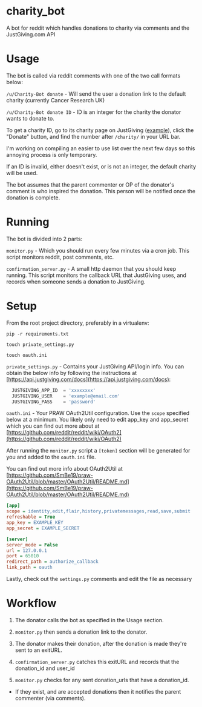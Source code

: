 # charity_bot
A bot for reddit which handles donations to charity via comments and the JustGiving.com API

# Usage
The bot is called via reddit comments with one of the two call formats below:

`/u/Charity-Bot donate` - Will send the user a donation link to the default charity (currently Cancer Research UK)

`/u/Charity-Bot donate ID` - ID is an integer for the charity the donator wants to donate to. 

To get a charity ID, go to its charity page on JustGiving ([example](https://www.justgiving.com/rmcc/)), click the "Donate" button, and find the number after `/charity/` in your URL bar.

I'm working on compiling an easier to use list over the next few days so this annoying process is only temporary.

If an ID is invalid, either doesn't exist, or is not an integer, the default charity will be used.

The bot assumes that the parent commenter or OP of the donator's comment is who inspired the donation. This person will be notified once the donation is complete.

# Running
The bot is divided into 2 parts:

`monitor.py` - Which you should run every few minutes via a cron job. This script monitors reddit, post comments, etc.

`confirmation_server.py` - A small http daemon that you should keep running. This script monitors the callback URL that JustGiving uses, and records when someone sends a donation to JustGiving.

# Setup

From the root project directory, preferably in a virtualenv:

`pip -r requirements.txt`

`touch private_settings.py`

`touch oauth.ini`

`private_settings.py` - Contains your JustGiving API/login info. You can obtain the below info by following the instructions at [https://api.justgiving.com/docs](https://api.justgiving.com/docs):

``` python
  JUSTGIVING_APP_ID  = 'xxxxxxxx'
  JUSTGIVING_USER    = 'example@email.com'
  JUSTGIVING_PASS    = 'password'
```

`oauth.ini` - Your PRAW OAuth2Util configuration. 
Use the `scope` specified below at a minimum. You likely only need to edit app_key and app_secret which you can find out more about at [https://github.com/reddit/reddit/wiki/OAuth2](https://github.com/reddit/reddit/wiki/OAuth2)

After running the `monitor.py` script a `[token]` section will be generated for you and added to the `oauth.ini` file.

You can find out more info about OAuth2Util at [https://github.com/SmBe19/praw-OAuth2Util/blob/master/OAuth2Util/README.md](https://github.com/SmBe19/praw-OAuth2Util/blob/master/OAuth2Util/README.md)


``` ini
[app]
scope = identity,edit,flair,history,privatemessages,read,save,submit
refreshable = True
app_key = EXAMPLE_KEY
app_secret = EXAMPLE_SECRET

[server]
server_mode = False
url = 127.0.0.1
port = 65010
redirect_path = authorize_callback
link_path = oauth
```

Lastly, check out the `settings.py` comments and edit the file as necessary

# Workflow

1. The donator calls the bot as specified in the Usage section.

2. `monitor.py` then sends a donation link to the donator.

3. The donator makes their donation, after the donation is made they're sent to an exitURL.

4. `confirmation_server.py` catches this exitURL and records that the donation_id and user_id

5. `monitor.py` checks for any sent donation_urls that have a donation_id.
  * If they exist, and are accepted donations then it notifies the parent commenter (via comments).